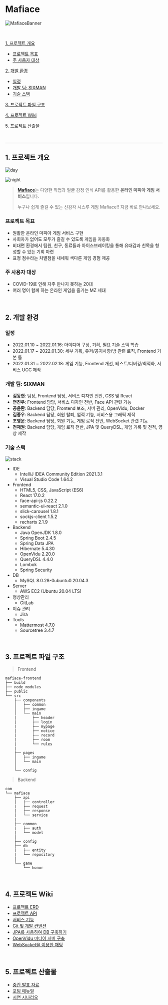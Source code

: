 # Mafiace

![MafiaceBanner](README.assets/MafiaceBanner.png)

<br>

[1. 프로젝트 개요](#1-프로젝트-개요)
- [프로젝트 목표](#프로젝트-목표)
- [주 사용자 대상](#주-사용자-대상)

[2. 개발 환경](#2-개발-환경)
- [일정](#일정)
- [개발 팀: SIXMAN](#개발-팀-sixman)
- [기술 스택](#기술-스택)

[3. 프로젝트 파일 구조](#3-프로젝트-파일-구조)

[4. 프로젝트 Wiki](#4-프로젝트-wiki)

[5. 프로젝트 산출물](#5-프로젝트-산출물)

<br>

---

## 1. 프로젝트 개요

![day](README.assets/day.png)

![night](README.assets/night.png)

>  [**Mafiace**](https://i6a602.p.ssafy.io/)는 다양한 직업과 얼굴 감정 인식 API를 활용한 **온라인 마피아 게임 서비스**입니다.
>
>  누구나 쉽게 즐길 수 있는 신감각 시스루 게임 Mafiace!! 지금 바로 만나보세요.



### 프로젝트 목표

- 원활한 온라인 마피아 게임 서비스 구현
- 사회자가 없어도 모두가 즐길 수 있도록 게임을 자동화
- 비대면 환경에서 팀원, 친구, 동료들과 아이스브레이킹을 통해 유대감과 친목을 형성할 수 있는 기회 마련
- 표정 점수라는 차별점을 내세워 색다른 게임 경험 제공



### 주 사용자 대상

- COVID-19로 인해 자주 만나지 못하는 20대
- 여러 명이 함께 하는 온라인 게임을 즐기는 MZ 세대

<br>

## 2. 개발 환경

### 일정

- 2022.01.10 ~ 2022.01.16: 아이디어 구상, 기획, 필요 기술 스택 학습
- 2022.01.17 ~ 2022.01.30: 세부 기획, 유저/공지사항/방 관련 로직, Frontend 기본 틀
- 2022.01.31 ~ 2022.02.18: 게임 기능, Frontend 개선, 테스트/디버깅/최적화, 서비스 UCC 제작



### 개발 팀: SIXMAN

- **김동현**: 팀장, Frontend 담당, 서비스 디자인 전반, CSS 및 React
- **연진우**: Frontend 담당, 서비스 디자인 전반, Face API 관련 기능
- **공윤환**: Backend 담당, Frontend 보조, 서버 관리, OpenVidu, Docker 
- **김종우**: Backend 담당, 회원 탈퇴, 업적 기능, 서비스용 그래픽 제작
- **조영운**: Backend 담당, 회원 기능, 게임 로직 전반, WebSocket 관련 기능
- **천재원**: Backend 담당, 게임 로직 전반, JPA 및 QueryDSL, 게임 기록 및 전적, 영상 제작



### 기술 스택

![stack](README.assets/stack.png)

- IDE
  - IntelliJ IDEA Community Edition 2021.3.1
  - Visual Studio Code 1.64.2
- Frontend
  - HTML5, CSS, JavaScript (ES6)
  - React 17.0.2
  - face-api-js 0.22.2
  - semantic-ui-react 2.1.0
  - slick-carousel 1.8.1
  - sockjs-client 1.5.2
  - recharts 2.1.9
- Backend
  - Java OpenJDK 1.8.0 
  - Spring Boot 2.4.5
  - Spring Data JPA
  - Hibernate 5.4.30
  - OpenVidu 2.20.0
  - QueryDSL 4.4.0
  - Lombok
  - Spring Security
- DB
  - MySQL 8.0.28-0ubuntu0.20.04.3
- Server
  - AWS EC2 (Ubuntu 20.04 LTS)
- 형상관리
  - GitLab
- 이슈 관리
  - Jira
- Tools
  - Mattermost 4.7.0
  - Sourcetree 3.4.7

<br>

## 3. 프로젝트 파일 구조

>  Frontend

```
mafiace-frontend
├── build
├── node_modules
├── public
└── src
	├── components
	│   ├── common
	│   ├── ingame
	│   └── main
	|		├── header
	|		├── login
	|		├── mypage
	|		├── notice
	|		├── record
	|		├── room
	|		└── rules
	|
	├── pages
	│   ├── ingame
	│   └── main
	│
	└── config
```



> Backend

```
com
└── mafiace
	├── api
	|	├── controller
	|	├── request
	|	├── response
	|	└── service
	|
	├── common
	|	├── auth
	|	└── model
	|
	├── config
	├── db
	|	├── entity
	|	└── repository
	|
	└── game
		└── honor
```

<br>

## 4. 프로젝트 Wiki

- [프로젝트 ERD](https://lab.ssafy.com/s06-webmobile1-sub2/S06P12A602/-/wikis/ERD)
- [프로젝트 API](https://lab.ssafy.com/s06-webmobile1-sub2/S06P12A602/-/wikis/API)
- [서비스 기능](https://lab.ssafy.com/s06-webmobile1-sub2/S06P12A602/-/wikis/%EC%84%9C%EB%B9%84%EC%8A%A4-%EA%B8%B0%EB%8A%A5)
- [Git 및 개발 컨벤션](https://lab.ssafy.com/s06-webmobile1-sub2/S06P12A602/-/wikis/Git-%EB%B0%8F-%EA%B0%9C%EB%B0%9C-%EC%BB%A8%EB%B2%A4%EC%85%98)
- [JPA를 사용하여 DB 구축하기](https://lab.ssafy.com/s06-webmobile1-sub2/S06P12A602/-/wikis/JPA%EB%A5%BC-%EC%82%AC%EC%9A%A9%ED%95%98%EC%97%AC-DB%EA%B5%AC%EC%84%B1%ED%95%98%EA%B8%B0)
- [OpenVidu 미디어 서버 구축](https://lab.ssafy.com/s06-webmobile1-sub2/S06P12A602/-/wikis/openVidu-%EB%AF%B8%EB%94%94%EC%96%B4-%EC%84%9C%EB%B2%84-%EA%B5%AC%EC%B6%95)
- [WebSocket을 이용한 채팅](https://lab.ssafy.com/s06-webmobile1-sub2/S06P12A602/-/wikis/websocket%EC%9D%84-%EC%9D%B4%EC%9A%A9%ED%95%9C-%EC%B1%84%ED%8C%85)

<br>

## 5. 프로젝트 산출물

- [중간 발표 자료](https://docs.google.com/presentation/d/1MGD5Phwqq-WI5f14q6P44MnWq7EZLTsd/edit#slide=id.g10be5616b1f_0_147)
- [포팅 매뉴얼](https://lab.ssafy.com/s06-webmobile1-sub2/S06P12A602/-/blob/develop/exec/%EB%B0%B0%ED%8F%AC.md)
- [시연 시나리오](exec/시연%20시나리오.pdf)

